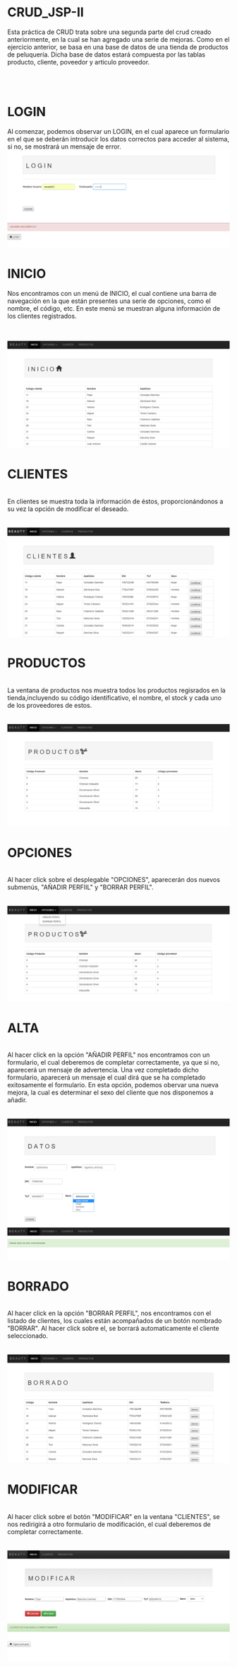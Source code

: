 # CRUD_JSP-II
Esta práctica de CRUD trata sobre una segunda parte del crud creado anteriormente, en la cual se han agregado una serie de mejoras. Como en el ejercicio anterior, se basa en una base de datos de una tienda de productos de peluquería. Dicha base de datos estará compuesta por las tablas producto, cliente, poveedor y articulo proveedor.

</br>

</br>

# LOGIN
Al comenzar, podemos observar un LOGIN, en el cual aparece un formulario en el que se deberán introducir los datos correctos para acceder al sistema, si no, se mostrará un mensaje de error.
<img src="login1.PNG">
<img src="login2.PNG">


# INICIO
Nos encontramos con un menú de INICIO, el cual contiene una barra de navegación en la que están presentes una serie de opciones, como el nombre, el código, etc.
En este menú se muestran alguna información de los clientes registrados.
</br>
</br>
</br>

<img src="inicio.PNG">

# CLIENTES
</br>
En clientes se muestra toda la información de éstos, proporcionándonos a su vez la opción de modificar el deseado.
</br>
</br>
</br>
<img src="clientes.PNG">

# PRODUCTOS
</br>
La ventana de productos nos muestra todos los productos regisrados en la tienda,incluyendo su código identificativo, el nombre, el stock y cada uno de los proveedores de estos.
</br>
</br>
</br>
<img src="productos.PNG">

# OPCIONES
</br>
Al hacer click sobre el desplegable "OPCIONES", aparecerán dos nuevos submenús, "AÑADIR PERFIIL" y "BORRAR PERFIL".
</br>
</br>
</br>
<img src="opciones.PNG">

# ALTA
</br>
Al hacer click en la opción "AÑADIR PERFIL" nos encontramos con un formulario, el cual deberemos de completar correctamente, ya que si no, aparecerá un mensaje de advertencia. Una vez completado dicho formulario, aparecerá un mensaje el cual dirá que se ha completado exitosamente el formulario. En esta opción, podemos obervar una nueva mejora, la cual es determinar el sexo del cliente que nos disponemos a añadir.
</br>
</br>
</br>
<img src="alta.PNG">
<img src="alta3.PNG">


# BORRADO
</br>
Al hacer click en la opción "BORRAR PERFIL", nos encontramos con el listado de clientes, los cuales están acompañados de un botón nombrado "BORRAR". Al hacer click sobre el, se borrará automaticamente el cliente seleccionado.
</br>
</br>
</br>
<img src="borrado.PNG">

# MODIFICAR
</br>
Al hacer click sobre el botón "MODIFICAR" en la ventana "CLIENTES", se nos redirigirá a otro formulario de modificación, el cual deberemos de completar correctamente. 
</br>
</br>
</br>
<img src="modificar4.PNG">
<img src="modificar2.PNG">
